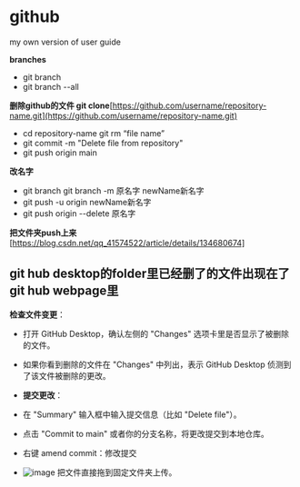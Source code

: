 # github
my own version of user guide


**branches**
 - git branch
 - git branch --all

**删除github的文件 git clone**[https://github.com/username/repository-name.git](https://github.com/username/repository-name.git)

 - cd repository-name git rm “file name” 
 - git commit -m "Delete file from repository"  
 - git push origin main


**改名字** 

 - git branch git branch -m 原名字 newName新名字  
 - git push -u origin newName新名字  
 - git push origin --delete 原名字



**把文件夹push上来**
[https://blog.csdn.net/qq_41574522/article/details/134680674]


## **git hub desktop的folder里已经删了的文件出现在了git hub webpage里**

**检查文件变更**：
-   打开 GitHub Desktop，确认左侧的 "Changes" 选项卡里是否显示了被删除的文件。
-   如果你看到删除的文件在 "Changes" 中列出，表示 GitHub Desktop 侦测到了该文件被删除的更改。

- **提交更改**：
-   在 "Summary" 输入框中输入提交信息（比如 "Delete file"）。
-   点击 "Commit to main" 或者你的分支名称，将更改提交到本地仓库。
-   右键 amend commit：修改提交
-   ![image](https://github.com/user-attachments/assets/97f6cfa7-b6d8-4c38-9da4-509b720c0309) 把文件直接拖到固定文件夹上传。
